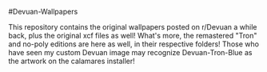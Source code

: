 #Devuan-Wallpapers

This repository contains the original wallpapers posted on r/Devuan a while back, plus the original xcf files as well! What's more, the remastered "Tron" and no-poly editions are here as well, in their respective folders! Those who have seen my custom Devuan image may recognize Devuan-Tron-Blue as the artwork on the calamares installer! 
